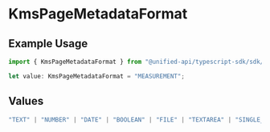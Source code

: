 # KmsPageMetadataFormat

## Example Usage

```typescript
import { KmsPageMetadataFormat } from "@unified-api/typescript-sdk/sdk/models/shared";

let value: KmsPageMetadataFormat = "MEASUREMENT";
```

## Values

```typescript
"TEXT" | "NUMBER" | "DATE" | "BOOLEAN" | "FILE" | "TEXTAREA" | "SINGLE_SELECT" | "MULTIPLE_SELECT" | "MEASUREMENT" | "PRICE" | "YES_NO" | "CURRENCY" | "URL"
```